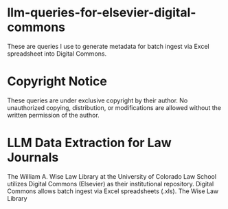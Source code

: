 # llm-queries-for-elsevier-digital-commons
These are queries I use to generate metadata for batch ingest via Excel spreadsheet into Digital Commons.

# Copyright Notice
These queries are under exclusive copyright by their author. No unauthorized copying, distribution, or modifications are allowed without the written permission of the author.

# LLM Data Extraction for Law Journals
The William A. Wise Law Library at the University of Colorado Law School utilizes Digital Commons (Elsevier) as their institutional repository. Digital Commons allows batch ingest via Excel spreadsheets (.xls).
The Wise Law Library 
